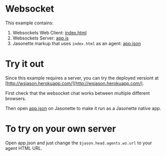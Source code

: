 # Websocket

This example contains:

1. Websockets Web Client: [index.html](./index.html)
2. Websockets Server: [app.js](./app.js)
3. Jasonette markup that uses `index.html` as an agent: [app.json](./app.json)

# Try it out

Since this example requires a server, you can try the deployed versiont at [http://wsjason.herokuapp.com/](http://wsjason.herokuapp.com/).

First check that the websocket chat works between multiple different browsers.

Then open [app.json](http://wsjason.herokuapp.com/app.json) on Jasonette to make it run as a Jasonette native app.

# To try on your own server

Open app.json and just change the `$jason.head.agents.ws.url` to your agent HTML URL.
